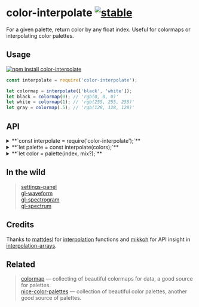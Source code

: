 # color-interpolate [![stable](http://badges.github.io/stability-badges/dist/stable.svg)](http://github.com/badges/stability-badges)

For a given palette, return color by any float index. Useful for colormaps or interpolating color palettes.

## Usage

[![npm install color-interpolate](https://nodei.co/npm/color-interpolate.png?mini=true)](https://npmjs.org/package/color-interpolate/)

```js
const interpolate = require('color-interpolate');

let colormap = interpolate(['black', 'white']);
let black = colormap(0); // 'rgb(0, 0, 0)'
let white = colormap(1); // 'rgb(255, 255, 255)'
let gray = colormap(.5); // 'rgb(128, 128, 128)'
```

## API

<details><summary>**`const interpolate = require('color-interpolate');`**</summary>

`interpolate` is a color interpolator constructor - pass it an array with colors in any format and it will return a function which by any float index will return color, just like a colormap.

</details>
<details><summary>**`let palette = const interpolate(colors);`**</summary>

Create interpolator from the palette. Colors is a list of color values in any format: css color string, array with rgb channel values, object with `r`, `g`, `b` or `h`, `s`, `l` channel values or even a number, see [color-parse](https://npmjs.org/color-parse) for the reference.

Example:

```js
const palettes = require('nice-color-palettes');
const interpolate = require('color-interpolate');

let palette = interpolate(palettes[32]);

let activeColor = palette(.2); // 'rgb(51, 23 47)'
let background = palette(1); // 'rgb(255, 255, 255)'
let foreground = palette(0); // 'rgb(0, 0, 0)'
```

</details>
<details><summary>**`let color = palette(index, mix?);`**</summary>

Get interpolated color from palette by `index` value within `0..1` range. Pass optional `mix` function to use custom interpolator, by default [lerp](https://npmjs.org/package/lerp) is used.

</details>

## In the wild

> [settings-panel](https://github.com/dfcreative/settings-panel)<br/>
> [gl-waveform](https://github.com/audio-lab/gl-waveform)<br/>
> [gl-spectrogram](https://github.com/audio-lab/gl-spectrogram)<br/>
> [gl-spectrum](https://github.com/audio-lab/gl-spectrum)<br/>

## Credits

Thanks to [mattdesl](https://github.com/mattdesl/) for [interpolation](https://github.com/mattdesl/interpolation) functions and [mikkoh](https://github.com/mikkoh/) for API insight in [interpolation-arrays](https://github.com/jam3/interpolation-arrays).

## Related

> [colormap](https://github.com/bpostlethwaite/colormap) — collecting of beautiful colormaps for data, a good source for palettes.<br/>
> [nice-color-palettes](https://github.com/jam3/nice-color-palettes) — collection of beautiful color palettes, another good source of palettes.<br/>

